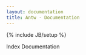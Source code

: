 ```yaml
---
layout: documentation
title: Antw - Documentation
---
```

{% include JB/setup %}

Index Documentation


